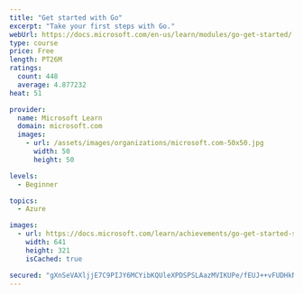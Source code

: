 ```yaml
---
title: "Get started with Go"
excerpt: "Take your first steps with Go."
webUrl: https://docs.microsoft.com/en-us/learn/modules/go-get-started/
type: course
price: Free
length: PT26M
ratings:
  count: 448
  average: 4.877232
heat: 51

provider:
  name: Microsoft Learn
  domain: microsoft.com
  images:
    - url: /assets/images/organizations/microsoft.com-50x50.jpg
      width: 50
      height: 50

levels:
  - Beginner

topics:
  - Azure

images:
  - url: https://docs.microsoft.com/learn/achievements/go-get-started-social.png
    width: 641
    height: 321
    isCached: true

secured: "gXnSeVAXljjE7C9PIJY6MCYibKQUleXPDSPSLAazMVIKUPe/fEUJ++vFUDHkNO3CijPg7JvyLqqfPBMs4SW8K2rMUaGaap4iGVezWwcR/mD/GbK7+aSp0knK53HM5oGP95BF7UzW1vtRIkUzanKcjrf2h75/8l5Ce1SE5enarNz0DIsGWGmxlSu6zNfezDcQjcnZsibO4QaXxilN92SoABLZA5g8UfzIp8S41JF3lMflhQhOVkcU6fMS93q2ul1mnHD7OMtgMMoKYgqdJkyb8vwHb1TKw8bzWpFw6xpNI9qgJCndFl3UzM03Nz0tEw+GidFUby0p7+1abdAKSij7TcCTI8aBQq+s1uc/cGDdXtJQ6hbh9g2+TmOCc3w0ZlU+tySIzEiTbYBv/2g5AF2ex/9/BJOV25U4N5U5nhyKgJg=;kSnWY9FCowQEj0CWip61Zg=="
---
```


